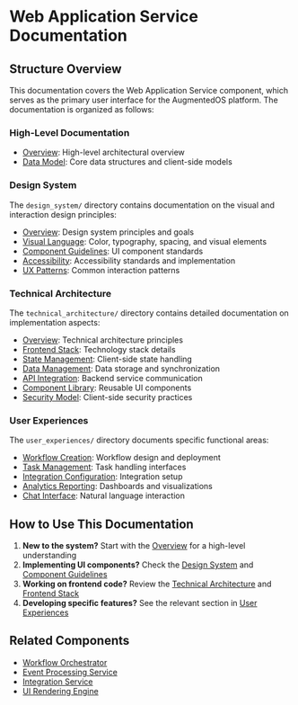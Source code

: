 # Web Application Service Documentation

## Structure Overview

This documentation covers the Web Application Service component, which serves as the primary user interface for the AugmentedOS platform. The documentation is organized as follows:

### High-Level Documentation

* [Overview](./overview.md): High-level architectural overview
* [Data Model](./data_model.md): Core data structures and client-side models

### Design System

The `design_system/` directory contains documentation on the visual and interaction design principles:

* [Overview](./design_system/overview.md): Design system principles and goals
* [Visual Language](./design_system/visual_language.md): Color, typography, spacing, and visual elements
* [Component Guidelines](./design_system/component_guidelines.md): UI component standards
* [Accessibility](./design_system/accessibility.md): Accessibility standards and implementation
* [UX Patterns](./design_system/ux_patterns.md): Common interaction patterns

### Technical Architecture

The `technical_architecture/` directory contains detailed documentation on implementation aspects:

* [Overview](./technical_architecture/overview.md): Technical architecture principles
* [Frontend Stack](./technical_architecture/frontend_stack.md): Technology stack details
* [State Management](./technical_architecture/state_management.md): Client-side state handling
* [Data Management](./technical_architecture/data_management.md): Data storage and synchronization
* [API Integration](./technical_architecture/api_integration.md): Backend service communication
* [Component Library](./technical_architecture/component_library.md): Reusable UI components
* [Security Model](./technical_architecture/security_model.md): Client-side security practices

### User Experiences

The `user_experiences/` directory documents specific functional areas:

* [Workflow Creation](./user_experiences/workflow_creation/): Workflow design and deployment
* [Task Management](./user_experiences/task_management/): Task handling interfaces
* [Integration Configuration](./user_experiences/integration_configuration/): Integration setup
* [Analytics Reporting](./user_experiences/analytics_reporting/): Dashboards and visualizations
* [Chat Interface](./user_experiences/chat_interface/): Natural language interaction

## How to Use This Documentation


1. **New to the system?** Start with the [Overview](./overview.md) for a high-level understanding
2. **Implementing UI components?** Check the [Design System](./design_system/overview.md) and [Component Guidelines](./design_system/component_guidelines.md)
3. **Working on frontend code?** Review the [Technical Architecture](./technical_architecture/overview.md) and [Frontend Stack](./technical_architecture/frontend_stack.md)
4. **Developing specific features?** See the relevant section in [User Experiences](./user_experiences/)

## Related Components

* [Workflow Orchestrator](../workflow_orchestrator_service/README.md)
* [Event Processing Service](../event_processing_service/README.md)
* [Integration Service](../integration_service/README.md)
* [UI Rendering Engine](../ui_rendering_engine.md)


